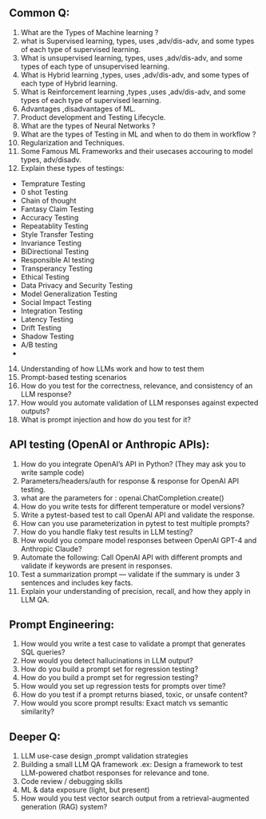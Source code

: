 ##  Common Q:

1. What are the Types of Machine learning ?
2. what is Supervised learning, types, uses ,adv/dis-adv, and some types of each type of supervised learning.
3. What is unsupervised learning, types, uses ,adv/dis-adv, and some types of each type of unsupervised learning.
4. What is Hybrid learning ,types, uses ,adv/dis-adv, and some types of each type of Hybrid learning.
5. What is Reinforcement learning ,types ,uses ,adv/dis-adv, and some types of each type of supervised learning. 
6. Advantages ,disadvantages of ML.
7. Product development and Testing Lifecycle.
8. What are the types of Neural Networks ?
9. What are the types of Testing in ML  and when to do them in workflow ?
11. Regularization and Techniques.
12. Some Famous ML Frameworks and their usecases accouring to model types, adv/disadv.
13. Explain these types of testings: 
* Temprature Testing
* 0 shot Testing
* Chain of thought
* Fantasy Claim Testing
* Accuracy Testing
* Repeatablity Testing
* Style Transfer Testing
* Invariance Testing
* BiDirectional Testing
* Responsible AI testing
* Transperancy Testing
* Ethical Testing
* Data Privacy and Security Testing
* Model Generalization Testing
* Social Impact Testing
* Integration Testing
* Latency Testing
* Drift Testing
* Shadow Testing
* A/B testing
* 
14. Understanding of how LLMs work and how to test them
15. Prompt-based testing scenarios
16. How do you test for the correctness, relevance, and consistency of an LLM response?
17. How would you automate validation of LLM responses against expected outputs?
18. What is prompt injection and how do you test for it?


## API testing (OpenAI or Anthropic APIs):
1. How do you integrate OpenAI’s API in Python? (They may ask you to write sample code)
2. Parameters/headers/auth for response & response for OpenAI API testing.
3. what are the parameters for : openai.ChatCompletion.create()
4. How do you write tests for different temperature or model versions?
5. Write a pytest-based test to call OpenAI API and validate the response.
6. How can you use parameterization in pytest to test multiple prompts?
7. How do you handle flaky test results in LLM testing?
8. How would you compare model responses between OpenAI GPT-4 and Anthropic Claude?
9. Automate the following: Call OpenAI API with different prompts and validate if keywords are present in responses.
10. Test a summarization prompt — validate if the summary is under 3 sentences and includes key facts.
11. Explain your understanding of precision, recall, and how they apply in LLM QA.


## Prompt Engineering:
1. How would you write a test case to validate a prompt that generates SQL queries?
2. How would you detect hallucinations in LLM output?
3. How do you build a prompt set for regression testing?
4. How do you build a prompt set for regression testing?
5. How would you set up regression tests for prompts over time?
6. How do you test if a prompt returns biased, toxic, or unsafe content?
7. How would you score prompt results: Exact match vs semantic similarity?


## Deeper Q:
1. LLM use-case design ,prompt validation strategies
2. Building a small LLM QA framework .ex: Design a framework to test LLM-powered chatbot responses for relevance and tone.
3. Code review / debugging skills
4. ML & data exposure (light, but present)
5. How would you test vector search output from a retrieval-augmented generation (RAG) system?
